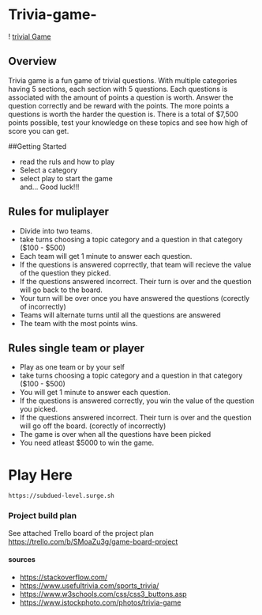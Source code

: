 # Trivia-game-
 
 ! [trivial Game](https://media.istockphoto.com/photos/trivia-picture-id835649938?k=20&m=835649938&s=612x612&w=0&h=FQceQIrjNozRGuFPHUApCVG_NIKXSo6wslbz-b96LjM=)
## Overview

Trivia game is a fun game of trivial questions. With multiple categories having 5 sections, each section with 5 questions. Each questions is associated with the amount of points a question is worth. Answer the question correctly and be reward with the points. The more points a questions is worth the harder the question is. There is a total of $7,500 points possible, test your knowledge on these topics and see how high of score you can get.  


##Getting Started 

-   read the ruls and how to play 
-   Select a category 
-   select play to start the game  
and... Good luck!!! 

## Rules for muliplayer
- Divide into two teams. 
- take turns choosing a topic category and a question in that category ($100 - $500) 
- Each team will get 1 minute to answer each question. 
- If the questions is answered coprrectly, that team will recieve the value of the question they picked.
- If the questions answered incorrect. Their turn is over and the question will go back to the board.
- Your turn will be over once you have answered the questions (corectly of incorrectly) 
- Teams will alternate turns until all the questions are answered 
- The team with the most points wins. 

## Rules single team or player 
- Play as one team or by your self 
- take turns choosing a topic category and a question in that category ($100 - $500) 
- You will get 1 minute to answer each question. 
- If the questions is answered correctly, you win the value of the question you picked.
- If the questions answered incorrect. Their turn is over and the question will go off the board. (corectly of incorrectly) 
- The game is over when all the questions have been picked 
- You need atleast $5000 to win the game. 

# Play Here
    https://subdued-level.surge.sh


### Project build plan 
See attached Trello board of the project plan https://trello.com/b/SMoaZu3g/game-board-project

#### sources
-   https://stackoverflow.com/
-   https://www.usefultrivia.com/sports_trivia/
-   https://www.w3schools.com/css/css3_buttons.asp
-   https://www.istockphoto.com/photos/trivia-game
